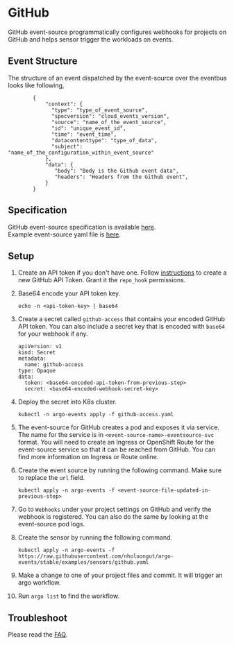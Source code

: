 # GitHub

GitHub event-source programmatically configures webhooks for projects on GitHub and helps sensor trigger the workloads on events.

## Event Structure

The structure of an event dispatched by the event-source over the eventbus looks like following,

            {
                "context": {
                  "type": "type_of_event_source",
                  "specversion": "cloud_events_version",
                  "source": "name_of_the_event_source",
                  "id": "unique_event_id",
                  "time": "event_time",
                  "datacontenttype": "type_of_data",
                  "subject": "name_of_the_configuration_within_event_source"
                },
                "data": {
                   "body": "Body is the Github event data",
                   "headers": "Headers from the Github event",
                }
            }

## Specification

GitHub event-source specification is available [here](../../APIs.md#argoproj.io/v1alpha1.GithubEventSource). <br />
Example event-source yaml file is [here](https://github.com/nholuongut/argo-events/blob/main/examples/event-sources/github.yaml).

## Setup

1.  Create an API token if you don't have one. Follow [instructions](https://help.github.com/en/github/authenticating-to-github/creating-a-personal-access-token-for-the-command-line) to create a new GitHub API Token.
    Grant it the `repo_hook` permissions.

1.  Base64 encode your API token key.

        echo -n <api-token-key> | base64

1.  Create a secret called `github-access` that contains your encoded GitHub API token. You can also include a secret key that is encoded with `base64` for your webhook if any.

        apiVersion: v1
        kind: Secret
        metadata:
          name: github-access
        type: Opaque
        data:
          token: <base64-encoded-api-token-from-previous-step>
          secret: <base64-encoded-webhook-secret-key>

1.  Deploy the secret into K8s cluster.

        kubectl -n argo-events apply -f github-access.yaml

1.  The event-source for GitHub creates a pod and exposes it via service.
    The name for the service is in `<event-source-name>-eventsource-svc` format.
    You will need to create an Ingress or OpenShift Route for the event-source service so that it can be reached from GitHub.
    You can find more information on Ingress or Route online.

1.  Create the event source by running the following command. Make sure to replace the `url` field.

        kubectl apply -n argo-events -f <event-source-file-updated-in-previous-step>

1.  Go to `Webhooks` under your project settings on GitHub and verify the webhook is registered. You can also do the same by looking at the event-source pod logs.

1.  Create the sensor by running the following command.

        kubectl apply -n argo-events -f https://raw.githubusercontent.com/nholuongut/argo-events/stable/examples/sensors/github.yaml

1.  Make a change to one of your project files and commit. It will trigger an argo workflow.

1.  Run `argo list` to find the workflow.

## Troubleshoot

Please read the [FAQ](https://github.com/nholuongut/argo-events/FAQ/).

